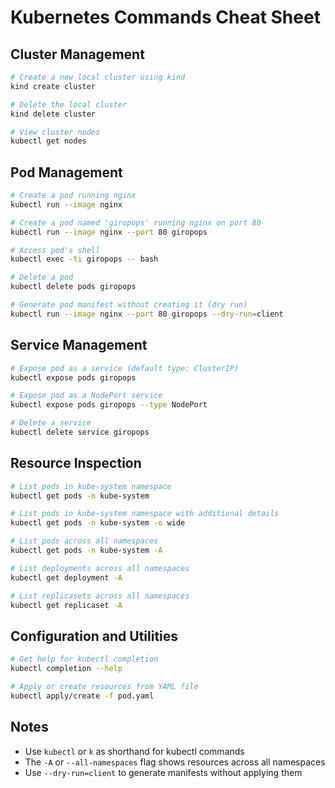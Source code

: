 # Kubernetes Commands Cheat Sheet

## Cluster Management
```bash
# Create a new local cluster using kind
kind create cluster

# Delete the local cluster
kind delete cluster

# View cluster nodes
kubectl get nodes
```

## Pod Management
```bash
# Create a pod running nginx
kubectl run --image nginx

# Create a pod named 'giropops' running nginx on port 80
kubectl run --image nginx --port 80 giropops

# Access pod's shell
kubectl exec -ti giropops -- bash

# Delete a pod
kubectl delete pods giropops

# Generate pod manifest without creating it (dry run)
kubectl run --image nginx --port 80 giropops --dry-run=client
```

## Service Management
```bash
# Expose pod as a service (default type: ClusterIP)
kubectl expose pods giropops

# Expose pod as a NodePort service
kubectl expose pods giropops --type NodePort

# Delete a service
kubectl delete service giropops
```

## Resource Inspection
```bash
# List pods in kube-system namespace
kubectl get pods -n kube-system

# List pods in kube-system namespace with additional details
kubectl get pods -n kube-system -o wide

# List pods across all namespaces
kubectl get pods -n kube-system -A

# List deployments across all namespaces
kubectl get deployment -A

# List replicasets across all namespaces
kubectl get replicaset -A
```

## Configuration and Utilities
```bash
# Get help for kubectl completion
kubectl completion --help

# Apply or create resources from YAML file
kubectl apply/create -f pod.yaml
```

## Notes
- Use `kubectl` or `k` as shorthand for kubectl commands
- The `-A` or `--all-namespaces` flag shows resources across all namespaces
- Use `--dry-run=client` to generate manifests without applying them